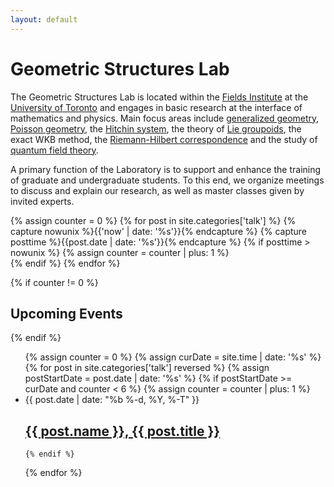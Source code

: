 ```yaml
---
layout: default
---
```


# Geometric Structures Lab

The Geometric Structures Lab is located within the [Fields Institute](http://www.fields.utoronto.ca/) at the [University of Toronto](http://www.math.toronto.edu/) and engages in basic research at the interface of mathematics and physics.  Main focus areas include [generalized geometry](https://en.wikipedia.org/wiki/Generalized_complex_structure), [Poisson geometry](https://en.wikipedia.org/wiki/Poisson_manifold), the [Hitchin system](https://en.wikipedia.org/wiki/Hitchin_system), the theory of [Lie groupoids](https://en.wikipedia.org/wiki/Lie_groupoid), the exact WKB method, the [Riemann-Hilbert correspondence](https://en.wikipedia.org/wiki/Riemann%E2%80%93Hilbert_correspondence) and the study of [quantum field theory](https://en.wikipedia.org/wiki/Quantum_field_theory).

  A primary function of the Laboratory is to support and enhance the training of graduate and undergraduate students. To this end, we organize meetings to discuss and explain our research, as well as master classes given by invited experts.

{% assign counter = 0 %}
{% for post in site.categories['talk'] %}
  {% capture nowunix %}{{'now' | date: '%s'}}{% endcapture %}
  {% capture posttime %}{{post.date | date: '%s'}}{% endcapture %}
  {% if posttime > nowunix %}
    {% assign counter = counter | plus: 1 %}                
  {% endif %}
{% endfor %}
      
{% if counter != 0 %}
## Upcoming Events  
{% endif %}

<div class="home">
  <ul class="post-list">
  {% assign counter = 0 %}
  {% assign curDate = site.time | date: '%s' %}
  {% for post in site.categories['talk'] reversed %}
    {% assign postStartDate = post.date | date: '%s' %}
    {% if postStartDate >= curDate and counter  < 6 %}
       {% assign counter = counter | plus: 1 %}                
         <li>
           <span class="post-meta">{{ post.date | date: "%b %-d, %Y, %-T" }}</span>
            <h2>
               <a class="post-link" href="{{ post.url | prepend: site.baseurl }}">{{ post.name }}, {{ post.title }}</a>
           </h2>
         </li>
        
    {% endif %}
{% endfor %}
  
<!--  {% for post in site.categories['talk'] limit: 5 %}
      {% capture nowunix %}{{'now' | date: '%s'}}{% endcapture %}
      {% capture posttime %}{{post.date | date: '%s'}}{% endcapture %}
        {% if posttime > nowunix %}
        {% endif %}
  {% endfor %} -->
</ul>


  <!-- <p class="rss-subscribe">subscribe <a href="{{ "/feed.xml" | prepend: site.baseurl }}">via RSS</a></p>
 -->
</div>
